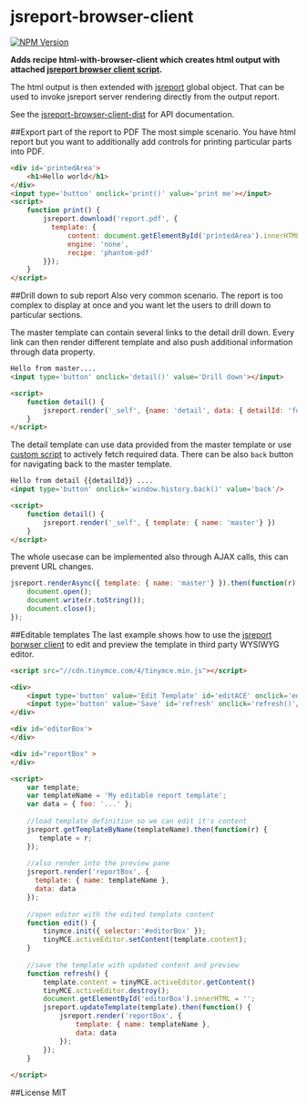 # jsreport-browser-client

[![NPM Version](http://img.shields.io/npm/v/jsreport-browser-client.svg?style=flat-square)](https://npmjs.com/package/jsreport-browser-client)

**Adds recipe html-with-browser-client which creates html output with attached [jsreport browser client script](https://github.com/jsreport/jsreport-browser-client-dist).**

The html output is then extended with [jsreport](https://github.com/jsreport/jsreport-browser-client-dist) global object. That can be used to invoke jsreport server rendering directly from the output report.

See the [jsreport-browser-client-dist](https://github.com/jsreport/jsreport-browser-client-dist) for API documentation.


##Export part of the report to PDF
The most simple scenario. You have html report but you want to additionally add controls for printing particular parts into PDF.
```html
<div id='printedArea'>
    <h1>Hello world</h1>
</div>
<input type='button' onclick='print()' value='print me'></input>
<script>
    function print() {
        jsreport.download('report.pdf', {
          template: {
              content: document.getElementById('printedArea').innerHTML,
              engine: 'none',
              recipe: 'phantom-pdf'
        }});
    }
</script>
```


##Drill down to sub report
Also very common scenario. The report is too complex to display at once and you want let the users to drill down to particular sections. 

The master template can contain several links to the detail drill down. Every link can then render different template and also push additional information through data property.
```html
Hello from master....
<input type='button' onclick='detail()' value='Drill down'></input>

<script>
    function detail() {
        jsreport.render('_self', {name: 'detail', data: { detailId: 'foo' }});
    }
</script>
```

The detail template can use data provided from the master template or use [custom script](http://jsreport.net/learn/scripts) to actively fetch required data. There can be also `back` button for navigating back to the master template.
```html
Hello from detail {{detailId}} ....
<input type='button' onclick='window.history.back()' value='back'/>

<script>
    function detail() {
        jsreport.render('_self', { template: { name: 'master'} })
    }
</script>
```

The whole usecase can be implemented also through AJAX calls, this can prevent URL changes.

```js
jsreport.renderAsync({ template: { name: 'master'} }).then(function(r) {
	document.open();
    document.write(r.toString());
    document.close();
});
```


##Editable templates
The last example shows how to use the [jsreport borwser client](https://github.com/jsreport/jsreport-browser-client-dist) to edit and preview the template in third party WYSIWYG editor.

```html
<script src="//cdn.tinymce.com/4/tinymce.min.js"></script>

<div>
    <input type='button' value='Edit Template' id='editACE' onclick='edit()'/>
    <input type='button' value='Save' id='refresh' onclick='refresh()'/>
</div>

<div id='editorBox'>
</div>

<div id="reportBox" >
</div>

<script>
    var template;
    var templateName = 'My editable report template';
    var data = { foo: '...' };
    
    //load template definition so we can edit it's content
    jsreport.getTemplateByName(templateName).then(function(r) {
       template = r;
    });
 
    //also render into the preview pane
    jsreport.render('reportBox', { 
      template: { name: templateName }, 
      data: data 
    });
    
    //open editor with the edited template content
    function edit() {
        tinymce.init({ selector:'#editorBox' });
        tinyMCE.activeEditor.setContent(template.content);
    }
    
    //save the template with updated content and preview
    function refresh() {
        template.content = tinyMCE.activeEditor.getContent()
        tinyMCE.activeEditor.destroy();
        document.getElementById('editorBox').innerHTML = '';
        jsreport.updateTemplate(template).then(function() {
            jsreport.render('reportBox', { 
	            template: { name: templateName }, 
	            data: data
	        });    
        });
    }    
    
</script>
```

##License
MIT